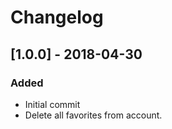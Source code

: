 # Changelog

## [1.0.0] - 2018-04-30

### Added

- Initial commit
- Delete all favorites from account.